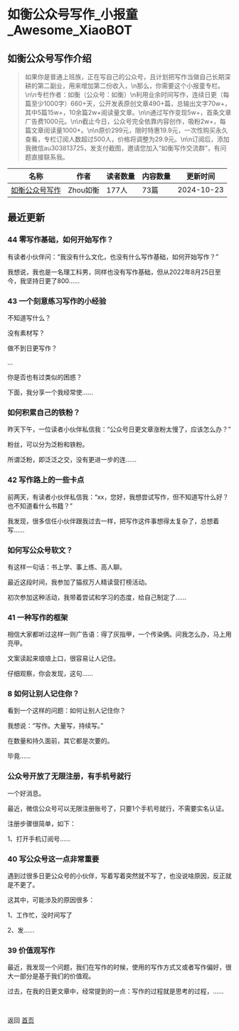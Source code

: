 # 如衡公众号写作_小报童_Awesome_XiaoBOT

## 如衡公众号写作介绍
> 如果你是普通上班族，正在写自己的公众号，且计划把写作当做自己长期深耕的第二副业，用来增加第二份收入，\n那么，你需要这个小报童专栏。\n\n专栏作者：如衡（公众号：如衡）\n利用业余时间写作，连续日更（每篇至少1000字）660+天，公开发表原创文章490+篇，总输出文字70w+，其中5篇15w+，10余篇2w+阅读量文章。\n\n通过写作变现5w+，首条文章广告费1000元。\n\n截止今日，公众号完全依靠内容创作，吸粉2w+，每篇文章阅读量1000+。\n\n原价299元，限时特惠19.9元，一次性购买永久查看，专栏订阅人数超过500人，价格将调整为29.9元。\n\n订阅后，添加我微信au303813725，发支付截图，邀请您加入“如衡写作交流群”，有问题直接联系我。  
  


|名称|作者|读者数量|内容数量|更新时间|
|---|---|---|---|---|
|[如衡公众号写作](https://xiaobot.net/p/zhourh20240328?refer=0b133df9-27dc-423b-8101-639049001c13)|Zhou如衡|177人|73篇|2024-10-23|

## 最近更新
### 44 零写作基础，如何开始写作？

有读者小伙伴问：“我没有什么文化，也没有什么写作基础，如何开始写作？”

我想说，我也是一名理工科男，同样也没有写作基础，但从2022年8月25日至今，我坚持日更了800......

### 43 一个刻意练习写作的小经验

不知道写什么？

没有素材写？

做不到日更写作？

...

你是否也有过类似的困惑？

下面，我分享一个我经常使......

### 如何积累自己的铁粉？

昨天下午，一位读者小伙伴私信我：“公众号日更文章涨粉太慢了，应该怎么办？”

粉丝，可以分为泛粉和铁粉。

所谓泛粉，即泛泛之交，没有更进一步的连......

### 42 写作路上的一些卡点

前两天，有读者小伙伴私信我：“xx，您好，我想尝试写作，但不知道写什么好？也不知道看什么书籍？”

我发现，很多信任小伙伴跟我过去一样，把写作这件事想得太复杂了，总想着写......

### 如何写公众号软文？

有这样一句话：书上学、事上练、高人聊。

最近这段时间，我参加了猫叔万人精读营打榜活动。

初次参加这种活动，我带着尝试和学习的态度，给自己制定了......

### 41 一种写作的框架

相信大家都听过这样一则广告语：得了灰指甲，一个传染俩。问我怎么办，马上用亮甲。

文案读起来琅琅上口，很容易让人记住。

仔细观察，你会发现，这句......

### 8 如何让别人记住你？

看到一个这样的问题：如何让别人记住你？

我想说：“写作。大量写，持续写。”

在数量和持久面前，其它都是次要的。

毕竟......

### 公众号开放了无限注册，有手机号就行

一个好消息。

最近，微信公众号可以无限注册账号了，只要1个手机号就行，不需要实名认证。

注册步骤很简单，如下：

1、打开手机订阅号......

### 40 写公众号这一点非常重要

遇到过很多日更公众号的小伙伴，写着写着突然就不写了，也没说啥原因，反正就是不更了。

这其中，可能涉及的原因很多：

1、工作忙，没时间写了

2、发......

### 39 价值观写作

最近，我发现一个问题，我们在写作的时候，使用的写作方式又或者写作偏好，很大一部分是基于我们的价值观。

过去，在我的日更文章中，经常提到的一点：写作的过程就是思考的过程，......


<a href="https://github.com/Reno9527/awesome-xiaobot" style="color: white; text-decoration: none;">awesome-xiaobot</a>

返回 [首页](../README.md)
